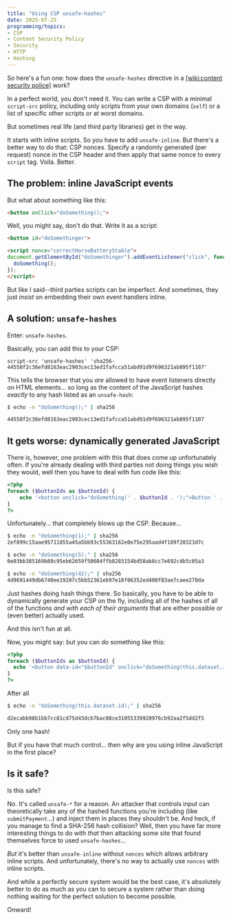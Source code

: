 ```yaml
---
title: "Using CSP unsafe-hashes"
date: 2025-07-25
programming/topics:
- CSP
- Content Security Policy
- Security
- HTTP
- Hashing
---
```

So here's a fun one: how does the `unsafe-hashes` directive in a [[wiki:content security police]]() work? 

In a perfect world, you don't need it. You can write a CSP with a minimal `script-src` policy, including only scripts from your own domains (`self`) or a list of specific other scripts or at worst domains. 

But sometimes real life (and third party libraries) get in the way. 

It starts with inline scripts. So you have to add `unsafe-inline`. But there's a better way to do that: CSP nonces. Specify a randomly generated (per request) nonce in the CSP header and then apply that same nonce to every `script` tag. Voila. Better.

## The problem: inline JavaScript events

But what about something like this:

```html
<button onClick="doSomething();">
```

Well, you might say, don't do that. Write it as a script:

```html
<button id="doSomethinger">

<script nonce="correctHorseBatteryStable">
document.getElementById("doSomethinger").addEventListener("click", function() {
  doSomething();
});
</script>
```

But like I said--third parties scripts can be imperfect. And sometimes, they just *insist* on embedding their own event handlers inline. 

## A solution: `unsafe-hashes`

Enter: `unsafe-hashes`. 

Basically, you can add this to your CSP:

```text
script-src 'unsafe-hashes' 'sha256-44558f2c36efd8163eac2903cec13ed1fafcca51abd91d9f696321ab895f1107'
```

This tells the browser that you *are* allowed to have event listeners directly on HTML elements... so long as the content of the JavaScript hashes *exactly* to any hash listed as an `unsafe-hash`:

```bash
$ echo -n "doSomething();" | sha256

44558f2c36efd8163eac2903cec13ed1fafcca51abd91d9f696321ab895f1107
```

## It gets worse: dynamically generated JavaScript

There is, however, one problem with this that does come up unfortunately often. If you're already dealing with third parties not doing things you wish they would, well then you have to deal with fun code like this:

```php
<?php
foreach ($buttonIds as $buttonId) {
    echo '<button onclick="doSomething(' . $buttonId . ');">Button ' . $buttonId . '</button>' . PHP_EOL;
}
?>
```

Unfortunately... that completely blows up the CSP. Because...

```bash
$ echo -n "doSomething(1);" | sha256
2ef899c15aae95711855a45a5bb93c55363162e0e75e295aad4f189f20323d7c

$ echo -n "doSomething(5);" | sha256
0e03bb385169b89c95eb62659f50604ffb8283154bd58ab8cc7e692c4b5c05a3

$ echo -n "doSomething(42);" | sha256
4d9691449db6740ee19207c5bb52361eb97e18f06352ed400f83ae7caee270da
```

Just hashes doing hash things there. So basically, you have to be able to dynamically generate your CSP on the fly, including all of the hashes of all of the functions *and with each of their arguments* that are either possible or (even better) actually used. 

And this isn't fun at all. 

Now, you might say: but you can do something like this:

```php
<?php
foreach ($buttonIds as $buttonId) {
  echo '<button data-id="$buttonId" onclick="doSomething(this.dataset.id);">'
}
?>
```

After all

```bash
$ echo -n "doSomething(this.dataset.id);" | sha256

d2ecabb98b1bb7cc81cd75d43dcb7bac08ce31055339920976cb92aa2f5dd2f5
```

Only one hash!

But if you have that much control... then why are you using inline JavaScript in the first place? 

## Is it safe? 

Is this safe? 

No. It's called `unsafe-*` for a reason. An attacker that controls input can theoretically take any of the hashed functions you're including (like `submitPayment`...) and inject them in places they shouldn't be. And heck, if you manage to find a SHA-256 hash collision? Well, then you have far more interesting things to do with *that* then attacking some site that found themselves force to used `unsafe-hashes`...

*But* it's better than `unsafe-inline` without `nonces` which allows arbitrary inline scripts. And unfortunately, there's no way to actually use `nonces` with inline scripts. 

And while a perfectly secure system would be the best case, it's absolutely better to do as much as you can to secure a system rather than doing nothing waiting for the perfect solution to become possible. 

Onward!

<!--more-->

